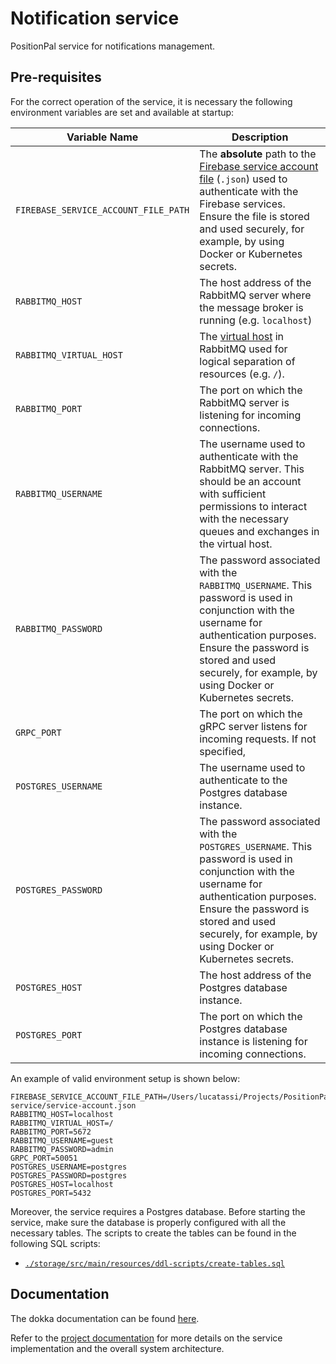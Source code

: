 # Notification service

PositionPal service for notifications management.

## Pre-requisites

For the correct operation of the service, it is necessary the following environment variables are set and available at startup:

| Variable Name                        | Description                                                                                                                                                                                                                                                                                                                                                   |
|--------------------------------------|---------------------------------------------------------------------------------------------------------------------------------------------------------------------------------------------------------------------------------------------------------------------------------------------------------------------------------------------------------------|
| `FIREBASE_SERVICE_ACCOUNT_FILE_PATH` | The **absolute** path to the [Firebase service account file](https://firebase.google.com/docs/admin/setup#initialize_the_sdk_in_non-google_environments) (`.json`) used to authenticate with the Firebase services. Ensure the file is stored and used securely, for example, by using Docker or Kubernetes secrets. |
| `RABBITMQ_HOST`                      | The host address of the RabbitMQ server where the message broker is running (e.g. `localhost`)                                                                                                                                                                                                                                                                |
| `RABBITMQ_VIRTUAL_HOST`              | The [virtual host](https://www.rabbitmq.com/docs/vhosts) in RabbitMQ used for logical separation of resources (e.g. `/`).                                                                                                                                                                                                                                     |
| `RABBITMQ_PORT`                      | The port on which the RabbitMQ server is listening for incoming connections.                                                                                                                                                                                                                                                                                  |
| `RABBITMQ_USERNAME`                  | The username used to authenticate with the RabbitMQ server. This should be an account with sufficient permissions to interact with the necessary queues and exchanges in the virtual host.                                                                                                                                                                    |
| `RABBITMQ_PASSWORD`                  | The password associated with the `RABBITMQ_USERNAME`. This password is used in conjunction with the username for authentication purposes. Ensure the password is stored and used securely, for example, by using Docker or Kubernetes secrets.                                                                                                                |
| `GRPC_PORT`                          | The port on which the gRPC server listens for incoming requests. If not specified,                                                                                                                                                                                                                                                                            |
| `POSTGRES_USERNAME`                  | The username used to authenticate to the Postgres database instance.                                                                                                                                                                                                                                                                                          |
| `POSTGRES_PASSWORD`                  | The password associated with the `POSTGRES_USERNAME`. This password is used in conjunction with the username for authentication purposes. Ensure the password is stored and used securely, for example, by using Docker or Kubernetes secrets.                                                                                                                |
| `POSTGRES_HOST`                      | The host address of the Postgres database instance.                                                                                                                                                                                                                                                                                                           |
| `POSTGRES_PORT`                      | The port on which the Postgres database instance is listening for incoming connections.                                                                                                                                                                                                                                                                       |

An example of valid environment setup is shown below:

```env
FIREBASE_SERVICE_ACCOUNT_FILE_PATH=/Users/lucatassi/Projects/PositionPal/notification-service/service-account.json
RABBITMQ_HOST=localhost
RABBITMQ_VIRTUAL_HOST=/
RABBITMQ_PORT=5672
RABBITMQ_USERNAME=guest
RABBITMQ_PASSWORD=admin
GRPC_PORT=50051
POSTGRES_USERNAME=postgres
POSTGRES_PASSWORD=postgres
POSTGRES_HOST=localhost
POSTGRES_PORT=5432
```

Moreover, the service requires a Postgres database. Before starting the service, make sure the database is properly configured with all the necessary tables.
The scripts to create the tables can be found in the following SQL scripts:
- [`./storage/src/main/resources/ddl-scripts/create-tables.sql`](./storage/src/main/resources/ddl-scripts/create-tables.sql)

## Documentation

The dokka documentation can be found [here](https://position-pal.github.io/notification-service/).

Refer to the [project documentation](https://position-pal.github.io/docs/) for more details on the service implementation and the overall system architecture.

